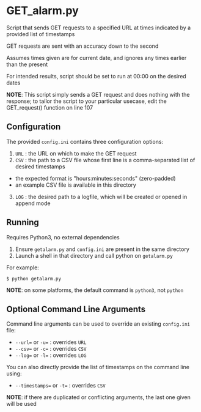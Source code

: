 # GET_alarm.py

Script that sends GET requests to a specified URL at times indicated by a provided list of timestamps

GET requests are sent with an accuracy down to the second

Assumes times given are for current date, and ignores any times earlier than the present

For intended results, script should be set to run at 00:00 on the desired dates

**NOTE**: This script simply sends a GET request and does nothing with the response;
to tailor the script to your particular usecase, edit the GET_request() function on line 107

## Configuration

The provided `config.ini` contains three configuration options:

1. `URL` : the URL on which to make the GET request
2. `CSV` : the path to a CSV file whose first line is a comma-separated list of desired timestamps
  + the expected format is "hours:minutes:seconds" (zero-padded)
  + an example CSV file is available in this directory
3. `LOG` : the desired path to a logfile, which will be created or opened in append mode

## Running

Requires Python3, no external dependencies

1. Ensure `getalarm.py` and `config.ini` are present in the same directory
2. Launch a shell in that directory and call python on `getalarm.py`

For example:

`$ python getalarm.py`

**NOTE**: on some platforms, the default command is `python3`, not `python`

## Optional Command Line Arguments

Command line arguments can be used to override an existing `config.ini` file:

+ `--url=` or `-u=` : overrides `URL`
+ `--csv=` or `-c=` : overrides `CSV`
+ `--log=` or `-l=` : overrides `LOG`

You can also directly provide the list of timestamps on the command line using:

+ `--timestamps=` or `-t=` : overrides `CSV`

**NOTE**: if there are duplicated or conflicting arguments, the last one given will be used
